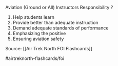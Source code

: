 Aviation (Ground or All) Instructors Responsibility
?
1. Help students learn
2. Provide better than adequate instruction
3. Demand adequate standards of performance
4. Emphasizing the positive
5. Ensuring aviation safety
<!--SR:!2022-09-28,1,210-->

Source: [[Air Trek North FOI Flashcards]]

#airtreknorth-flashcards/foi